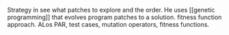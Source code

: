 Strategy in see what patches to explore and the order. He uses [[genetic programming]]
that evolves program patches to a solution. fitness function approach. ALos PAR, test cases, mutation operators, fitness functions.